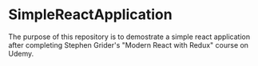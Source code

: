 # SimpleReactApplication

The purpose of this repository is to demostrate a simple react application after completing Stephen Grider's "Modern React with Redux" course on Udemy.
